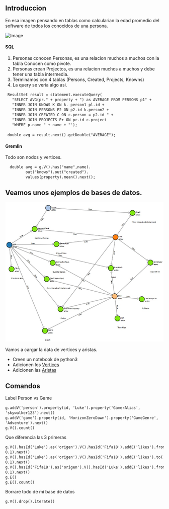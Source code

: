 ## Introduccion

En esa imagen pensando en tablas como calcularian la edad promedio del software de todos los conocidos de una persona.

![Image](https://tinkerpop.apache.org/docs/current/images/tinkerpop-modern.png)


#### SQL
1. Personas conocen Personas, es una relacion muchos a muchos con la tabla Conocen como pivote.
2. Personas crean Projectos, es una relacion muchos a muchos y debe tener una tabla intermedia.
3. Terminamos con 4 tablas (Persons, Created, Projects, Knowns)
4. La query se veria algo asi.

```
 ResultSet result = statement.executeQuery(
   "SELECT AVG(pr." + property + ") as AVERAGE FROM PERSONS p1" +
   "INNER JOIN KNOWS K ON k. person1 pl.id +
   "INNER JOIN PERSONS P2 ON p2.id k.person2 +
   "INNER JOIN CREATED C ON c.person = p2.id " +
   "INNER JOIN PROJECTS Pr ON pr.id c.project
   "WHERE p.name " + name + "');
   
 double avg = result.next().getDouble("AVERAGE");
```

#### Gremlin
Todo son nodos y vertices.
```
  double avg = g.V().has("name",name).
         out("knows").out("created").
         values(property).mean().next();
```

## Veamos unos ejemplos de bases de datos.

![Image](image1.jpg)

Vamos a cargar la data de vertices y aristas.

- Creen un notebook de python3 
- Adicionen los [Vertices](Vertices.gremlin)
- Adicionen las [Aristas](Aristas.gremlin)

## Comandos

Label Person vs Game
```
g.addV('person').property(id, 'Luke').property('GamerAlias', 'skywalker123').next()
g.addV('game').property(id, 'HorizonZeroDawn').property('GameGenre', 'Adventure').next()
g.V().count()
```

Que diferencia las 3 primeras
```
g.V().hasId('Luke').as('origen').V().hasId('Fifa18').addE('likes').from('origen').property('weight', 0.1).next()
g.V().hasId('Luke').as('origen').V().hasId('Fifa18').addE('likes').to('origen').property('weight', 0.1).next()
g.V().hasId('Fifa18').as('origen').V().hasId('Luke').addE('likes').from('origen').property('weight', 0.1).next()
g.E()
g.E().count()
```

Borrare todo de mi base de datos
```
g.V().drop().iterate()
```
